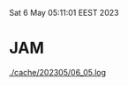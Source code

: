 Sat  6 May 05:11:01 EEST 2023
# JAM
<a href='./cache/202305/06_05.log'>./cache/202305/06_05.log</a>
